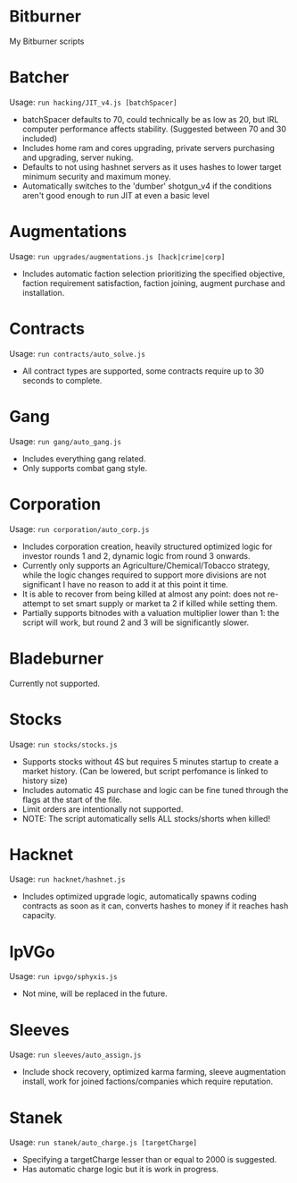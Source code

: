 # Bitburner
My Bitburner scripts

# Batcher
Usage:
`run hacking/JIT_v4.js [batchSpacer]`
- batchSpacer defaults to 70, could technically be as low as 20, but IRL computer performance affects stability. (Suggested between 70 and 30 included)
- Includes home ram and cores upgrading, private servers purchasing and upgrading, server nuking.
- Defaults to not using hashnet servers as it uses hashes to lower target minimum security and maximum money.
- Automatically switches to the 'dumber' shotgun_v4 if the conditions aren't good enough to run JIT at even a basic level

# Augmentations
Usage:
`run upgrades/augmentations.js [hack|crime|corp]`
- Includes automatic faction selection prioritizing the specified objective, faction requirement satisfaction, faction joining, augment purchase and installation.

# Contracts
Usage:
`run contracts/auto_solve.js`
- All contract types are supported, some contracts require up to 30 seconds to complete.

# Gang
Usage:
`run gang/auto_gang.js`
- Includes everything gang related.
- Only supports combat gang style.

# Corporation
Usage:
`run corporation/auto_corp.js`
- Includes corporation creation, heavily structured optimized logic for investor rounds 1 and 2, dynamic logic from round 3 onwards.
- Currently only supports an Agriculture/Chemical/Tobacco strategy, while the logic changes required to support more divisions are not significant I have no reason to add it at this point it time.
- It is able to recover from being killed at almost any point: does not re-attempt to set smart supply or market ta 2 if killed while setting them.
- Partially supports bitnodes with a valuation multiplier lower than 1: the script will work, but round 2 and 3 will be significantly slower.

# Bladeburner
Currently not supported.

# Stocks
Usage:
`run stocks/stocks.js`
- Supports stocks without 4S but requires 5 minutes startup to create a market history. (Can be lowered, but script perfomance is linked to history size)
- Includes automatic 4S purchase and logic can be fine tuned through the flags at the start of the file.
- Limit orders are intentionally not supported.
- NOTE: The script automatically sells ALL stocks/shorts when killed!

# Hacknet
Usage:
`run hacknet/hashnet.js`
- Includes optimized upgrade logic, automatically spawns coding contracts as soon as it can, converts hashes to money if it reaches hash capacity.

# IpVGo 
Usage: 
`run ipvgo/sphyxis.js`
- Not mine, will be replaced in the future.

# Sleeves
Usage:
`run sleeves/auto_assign.js`
- Include shock recovery, optimized karma farming, sleeve augmentation install, work for joined factions/companies which require reputation.

# Stanek
Usage:
`run stanek/auto_charge.js [targetCharge]`
- Specifying a targetCharge lesser than or equal to 2000 is suggested.
- Has automatic charge logic but it is work in progress.
